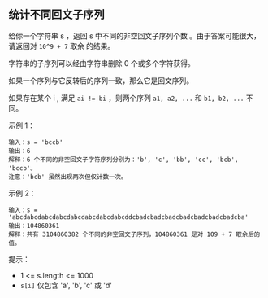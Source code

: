 ## 统计不同回文子序列

给你一个字符串 s ，返回 s 中不同的非空回文子序列个数 。由于答案可能很大，请返回对 `10^9 + 7` 取余 的结果。

字符串的子序列可以经由字符串删除 0 个或多个字符获得。

如果一个序列与它反转后的序列一致，那么它是回文序列。

如果存在某个 i , 满足 `ai != bi` ，则两个序列 `a1, a2, ...` 和 `b1, b2, ...` 不同。

示例 1：

```
输入：s = 'bccb'
输出：6
解释：6 个不同的非空回文子字符序列分别为：'b', 'c', 'bb', 'cc', 'bcb', 'bccb'。
注意：'bcb' 虽然出现两次但仅计数一次。
```

示例 2：

```
输入：s = 'abcdabcdabcdabcdabcdabcdabcdabcddcbadcbadcbadcbadcbadcbadcbadcba'
输出：104860361
解释：共有 3104860382 个不同的非空回文子序列，104860361 是对 109 + 7 取余后的值。
```

提示：

* 1 <= s.length <= 1000
* `s[i]` 仅包含 'a', 'b', 'c' 或 'd'